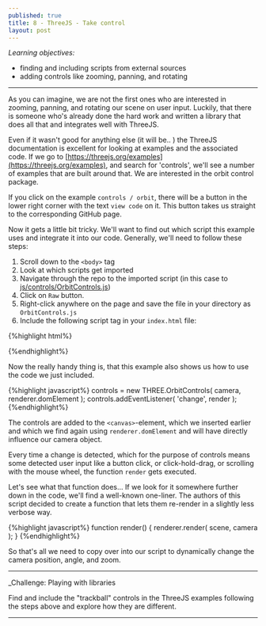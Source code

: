 ```yaml
---
published: true
title: 8 - ThreeJS - Take control
layout: post
---
```


_Learning objectives:_

* finding and including scripts from external sources
* adding controls like zooming, panning, and rotating

___

As you can imagine, we are not the first ones who are interested in zooming, panning, and rotating our scene on user input. Luckily, that there is someone who's already done the hard work and written a library that does all that and integrates well with ThreeJS.

Even if it wasn't good for anything else (it will be.. ) the ThreeJS documentation is excellent for looking at examples and the associated code. If we go to [https://threejs.org/examples](https://threejs.org/examples), and search for 'controls', we'll see a number of examples that are built around that. We are interested in the orbit control package.

If you click on the example `controls / orbit`, there will be a button in the lower right corner with the text `view code` on it. This button takes us straight to the corresponding GitHub page.

Now it gets a little bit tricky. We'll want to find out which script this example uses and integrate it into our code. Generally, we'll need to follow these steps:

1. Scroll down to the `<body>` tag
1. Look at which scripts get imported
1. Navigate through the repo to the imported script (in this case to [js/controls/OrbitControls.js](https://github.com/mrdoob/three.js/blob/dev/examples/js/controls/OrbitControls.js))
1. Click on `Raw` button.
1. Right-click anywhere on the page and save the file in your directory as `OrbitControls.js`
1. Include the following script tag in your `index.html` file:

{%highlight html%}
<script type="text/javascript" src="OrbitControls.js"></script>
{%endhighlight%}

Now the really handy thing is, that this example also shows us how to use the code we just included.

{%highlight javascript%}
controls = new THREE.OrbitControls( camera, renderer.domElement );
controls.addEventListener( 'change', render );
{%endhighlight%}

The controls are added to the `<canvas>`-element, which we inserted earlier and which we find again using `renderer.domElement` and will have directly influence our camera object.

Every time a change is detected, which for the purpose of controls means some detected user input like a button click, or click-hold-drag, or scrolling with the mouse wheel, the function `render` gets executed.

Let's see what that function does... If we look for it somewhere further down in the code, we'll find a well-known one-liner. The authors of this script decided to create a function that lets them re-render in a slightly less verbose way.

{%highlight javascript%}
function render() {
	renderer.render( scene, camera );
}
{%endhighlight%}

So that's all we need to copy over into our script to dynamically change the camera position, angle, and zoom.

___

_Challenge: Playing with libraries

Find and include the "trackball" controls in the ThreeJS examples following the steps above and explore how they are different.  

___